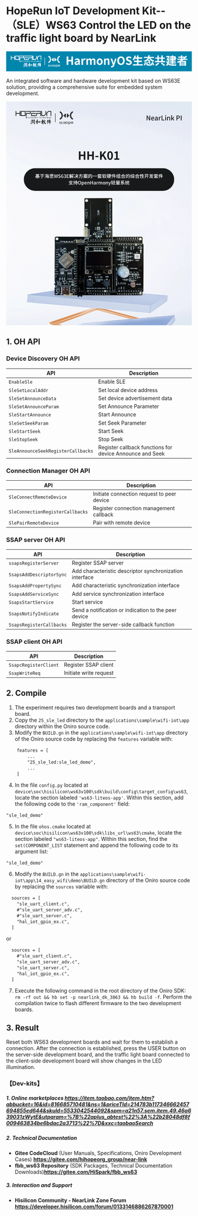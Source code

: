 # HopeRun IoT Development Kit--（SLE）WS63 Control the LED on the traffic light board by NearLink

![hihope_illustration](../../Image/hihope_illustration.png)

An integrated software and hardware development kit based on WS63E solution, providing a comprehensive suite for embedded system development.

![wifi_iot](../../Image/HH-K01.png)


## 1. OH API

### Device Discovery OH API

| API                                                          | Description                     |
| ------------------------------------------------------------ | --------------------------------------- |
| `EnableSle`                        | Enable SLE                                               |
| `SleSetLocalAddr`                  | Set local device address                                 |
| `SleSetAnnounceData`               | Set device advertisement data                            |
| `SleSetAnnounceParam`              | Set Announce Parameter                                   |
| `SleStartAnnounce`                 | Start Announce                                           |
| `SleSetSeekParam`                  | Set Seek Parameter                                       |
| `SleStartSeek`                     | Start Seek                                               |
| `SleStopSeek`                      | Stop Seek                                                |
| `SleAnnounceSeekRegisterCallbacks` | Register callback functions for device Announce and Seek |

### Connection Manager OH API

| API                                                          | Description    |
| ------------------------------------------------------------ | -----------------------|
| `SleConnectRemoteDevice`         | Initiate connection request to peer device |
| `SleConnectionRegisterCallbacks` | Register connection management callback    |
| `SlePairRemoteDevice`            | Pair with remote device                    |

### SSAP server OH API

| API                                                          | Description  |
| ------------------------------------------------------------ | -------------------- |
| `ssapsRegisterServer`    | Register SSAP server                                    |
| `SsapsAddDescriptorSync` | Add characteristic descriptor synchronization interface |
| `SsapsAddPropertySync`   | Add characteristic synchronization interface            |
| `SsapsAddServiceSync`    | Add service synchronization interface                   |
| `SsapsStartService`      | Start service                                           |
| `SsapsNotifyIndicate`    | Send a notification or indication to the peer device    |
| `SsapsRegisterCallbacks` | Register the server-side callback function              |

### SSAP client OH API

| API                                                          | Description  |
| ------------------------------------------------------------ | -------------------- |
| `SsapcRegisterClient` | Register SSAP client   |
| `SsapWriteReq`        | Initiate write request |


## 2. **Compile**

1. The experiment requires two development boards and a transport board.
2. Copy the `25_sle_led` directory to the `applications\sample\wifi-iot\app` directory within the Oniro source code.
3. Modify the `BUILD.gn` in the `applications\sample\wifi-iot\app` directory of the Oniro source code by replacing the `features` variable with:

```
    features = [
        ...
        "25_sle_led:sle_led_demo",
        ...
    ]
```
4. In the file `config.py` located at `device\soc\hisilicon\ws63v100\sdk\build\config\target_config\ws63`, locate the section labeled `'ws63-liteos-app'`. Within this section, add the following code to the `'ram_component'` field:
```
"sle_led_demo"
```

5. In the file `ohos.cmake` located at `device\soc\hisilicon\ws63v100\sdk\libs_url\ws63\cmake`, locate the section labeled `"ws63-liteos-app"`. Within this section, find the `set(COMPONENT_LIST` statement and append the following code to its argument list:
```
"sle_led_demo"
```

6. Modify the `BUILD.gn` in the `applications\sample\wifi-iot\app\14_easy_wifi\demo\BUILD.gn` directory of the Oniro source code by replacing the `sources` variable with:

```
  sources = [ 
    "sle_uart_client.c",
    #"sle_uart_server_adv.c",
    #"sle_uart_server.c",
    "hal_iot_gpio_ex.c",
  ]
```
or
```
  sources = [ 
    #"sle_uart_client.c",
    "sle_uart_server_adv.c",
    "sle_uart_server.c",
    "hal_iot_gpio_ex.c",
  ]
```

7. Execute the following command in the root directory of the Oniro SDK: `rm -rf out && hb set -p nearlink_dk_3863 && hb build -f`. Perform the compilation twice to flash different firmware to the two development boards.



## 3. Result
Reset both WS63 development boards and wait for them to establish a connection. After the connection is established, press the USER button on the server-side development board, and the traffic light board connected to the client-side development board will show changes in the LED illumination.

### 【Dev-kits】

##### 1. Online marketplaces  https://item.taobao.com/item.htm?abbucket=16&id=816685710481&ns=1&priceTId=214783b117346662457694855ed644&skuId=5533042544092&spm=a21n57.sem.item.49.46a639031zWytE&utparam=%7B%22aplus_abtest%22%3A%22b28048df8f009463834be6bdac2a3713%22%7D&xxc=taobaoSearch

##### 2. **Technical Documentation**

- **Gitee CodeCloud** (User Manuals, Specifications, Oniro Development Cases) **https://gitee.com/hihopeorg_group/near-link**
- **fbb_ws63 Repository** (SDK Packages, Technical Documentation Downloads)**https://gitee.com/HiSpark/fbb_ws63**

##### 3. **Interaction and Support**

- **Hisilicon Community - NearLink Zone Forum** **https://developer.hisilicon.com/forum/0133146886267870001**